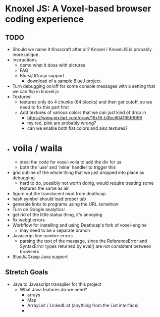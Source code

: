 # Knoxel JS: A Voxel-based browser coding experience

## TODO
* Should we name it Knoxcraft after all? Knoxel / KnoxelJS is probably more unique
* Instructions
    * demo what it does with pictures
    * FAQ
    * BlueJ/JGrasp support
        * download of a sample BlueJ project
* Turn debugging on/off for some console messages with a setting that we can flip in knoxel.js
* Textures!
    * textures only do 4 chunks (64 blocks) and then get cutoff, so we need to fix this part first
    * Add textures of various colors that we can just kind of drop in
        * https://www.pixilart.com/draw/16x16-b3bc604165f0096
        * my red, pink are probably wrong?
        * can we enable both flat colors and also textures?
* # voila / waila
    * steal the code for voxel-voila to add the div for us
    * both the 'use' and 'mine' handler to trigger this
* grid outline of the whole thing that we just dropped into place as debugging
    * hard to do, possibly not worth doing, would require treating some textures the same as air
* figure out the translucent mod from deathcap
* hash symbol should load proper tab
* generate links to programs using the URL somehow
* Turn on Google analytics!
* get rid of the little status thing, it's annoying
* fix webgl errors
* Workflow for installing and using Deathcap's fork of voxel-engine
    * may need to be a separate branch
* Javascript line number errors
    * parsing the text of the message, since the ReferenceError and SyntaxError types returned by eval() are not consistent between browsers
* BlueJ/JGrasp Java support

## Stretch Goals
* Java to Javascript transpiler for this project
    * What Java features do we need?
        * arrays
        * Map
        * ArrayList / LinkedList (anything from the List interface)
        * 
